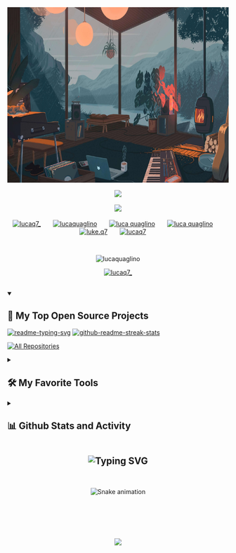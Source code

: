 

<!-- <img height="400" width="1000" src="https://www.apple.com/newsroom/images/product/app-store/apple_wwdc-app-developer-academy_hero_05112021_big.gif.large.gif" alt="lucaquaglino" /> -->

  <img height="400" src="https://raw.githubusercontent.com/DenverCoder1/minimalistic-wallpaper-collection/main/images/jeff-ostberg-cozy-autumn-rain.jpg" alt="lucaquaglino" />



<!--https://readme-typing-svg.demolab.com?font=Roboto+mono&weight=100&duration=3000&color=E46AF8D2&center=true&vCenter=true&width=300&lines=Full-stack+developer;From+italy+with+love+%E2%9D%A4%EF%B8%8F-->
 <!--
<h1 align="center" >  <img  src="https://readme-typing-svg.demolab.com?font=Roboto+mono&weight=100&size=50&duration=1&pause=100000000000000000&color=E46AF8D2&center=true&vCenter=true&width=435&height=74&lines=Hi+%F0%9F%91%8B%F0%9F%8F%BC%2C+I'm+Luca"> </h1>
-->
<p align="center">
  <a href="https://github.com/DenverCoder1">
    <img  src="https://readme-typing-svg.demolab.com?font=+young+serif&weight=100&duration=1&pause=100000000000000000&color=E46AF8D2&center=true&vCenter=true&width=435&height=40&lines=Luca+Quaglino"></a>
</p>

<p align="center">
  <a href="https://github.com/DenverCoder1">
    <img  src="https://readme-typing-svg.demolab.com?font=Roboto+mono&weight=1000&size=24&duration=2000&pause=500&color=E46AF8D2&center=true&vCenter=true&lines=Full-stack+developer;From+italy+with+love+;Angular+%26+Java+%E2%9D%A4%EF%B8%8F"></a>
</p>




<!-- Social icons section -->
<p align="center">
  <a href="https://twitter.com/lucaq7_" target="blank"><img align="center" src="https://raw.githubusercontent.com/rahuldkjain/github-profile-readme-generator/master/src/images/icons/Social/twitter.svg" alt="lucaq7_" height="30" width="40" /></a>
   &#8287;&#8287;&#8287;&#8287;&#8287;
<a href="https://linkedin.com/in/lucaquaglino" target="blank"><img align="center" src="https://raw.githubusercontent.com/rahuldkjain/github-profile-readme-generator/master/src/images/icons/Social/linked-in-alt.svg" alt="lucaquaglino" height="30" width="40" /></a>
   &#8287;&#8287;&#8287;&#8287;&#8287;
<a href="https://stackoverflow.com/users/22074888/luca-quaglino" target="blank"><img align="center" src="https://raw.githubusercontent.com/rahuldkjain/github-profile-readme-generator/master/src/images/icons/Social/stack-overflow.svg" alt="luca quaglino" height="30" width="40" /></a>
   &#8287;&#8287;&#8287;&#8287;&#8287;
<a href="https://fb.com/luca quaglino" target="blank"><img align="center" src="https://raw.githubusercontent.com/rahuldkjain/github-profile-readme-generator/master/src/images/icons/Social/facebook.svg" alt="luca quaglino" height="30" width="40" /></a>
   &#8287;&#8287;&#8287;&#8287;&#8287;
<a href="https://instagram.com/luke.q7" target="blank"><img align="center" src="https://raw.githubusercontent.com/rahuldkjain/github-profile-readme-generator/master/src/images/icons/Social/instagram.svg" alt="luke.q7" height="30" width="40" /></a>
   &#8287;&#8287;&#8287;&#8287;&#8287;
<a href="https://discord.gg/P8dDF3Sh9y" target="blank"><img align="center" src="https://raw.githubusercontent.com/rahuldkjain/github-profile-readme-generator/master/src/images/icons/Social/discord.svg" alt="lucaq7" height="30" width="40" /></a>
   &#8287;&#8287;&#8287;&#8287;&#8287;
</p>

<br/>





<!-- Social badges section -->
<!-- Badges with custom icons - https://github.com/DenverCoder1/custom-icon-badges -->
<!-- View counter - https://github.com/DenverCoder1/Simple-View-Counter -->
<p align="center">
 <img src="https://komarev.com/ghpvc/?username=lucaquaglino&label=Profile%20views&color=ed499c&style=flat" alt="lucaquaglino" /> </p>









<!--<h3 align="center"> :octocat: A passionate full-stack developer from Italy with ❤️</h3>-->




<p align="center"> <a href="https://twitter.com/lucaq7_" target="blank"><img src="https://img.shields.io/twitter/follow/lucaq7_?logo=twitter&style=for-the-badge" alt="lucaq7_" /></a> </p>
<br/>




<!--TOP REPOSITORY-->
<details open> 
  <summary><h2>📘 My Top Open Source Projects</h2></summary>


  <p align="left">
    <a href="https://github.com/Lucaquaglino/Epic_Trading_FrontEnd"><img width="278" src="https://denvercoder1-github-readme-stats.vercel.app/api/pin/?username=lucaquaglino&repo=Epic_Trading_FrontEnd&theme=react&bg_color=1F222E&title_color=E46AF8D2&hide_border=true&icon_color=E46AF8D2&show_icons=false" alt="readme-typing-svg"></a>
    <a href="https://github.com/Lucaquaglino/Epic_Trading_BackEnd"><img width="278" src="https://denvercoder1-github-readme-stats.vercel.app/api/pin/?username=lucaquaglino&repo=Epic_Trading_BackEnd&theme=react&bg_color=1F222E&title_color=E46AF8D2&hide_border=true&icon_color=E46AF8D2&show_icons=false" alt="github-readme-streak-stats"></a>

  <a href="https://github.com/Lucaquaglino?tab=repositories&sort=stargazers"><img alt="All Repositories" title="All Repositories" src="https://custom-icon-badges.demolab.com/badge/-Click%20Here%20For%20All%20My%20Repos-1F222E?style=for-the-badge&logoColor=white&logo=repo"/></a>
</details>


<details> 
  <summary><h2>🛠️ My Favorite Tools</h2></summary>
  <!-- Some badges are from https://github.com/Ileriayo/markdown-badges -->

  <h3>👨‍💻 Programming and Markup Languages</h3>

  <p>
<p align="left"> <a href="https://angular.io" target="_blank" rel="noreferrer"> <img src="https://angular.io/assets/images/logos/angular/angular.svg" alt="angular" width="40" height="40"/> </a> <a href="https://www.arduino.cc/" target="_blank" rel="noreferrer"> <img src="https://cdn.worldvectorlogo.com/logos/arduino-1.svg" alt="arduino" width="40" height="40"/> </a> <a href="https://aws.amazon.com" target="_blank" rel="noreferrer"> <img src="https://raw.githubusercontent.com/devicons/devicon/master/icons/amazonwebservices/amazonwebservices-original-wordmark.svg" alt="aws" width="40" height="40"/> </a> <a href="https://getbootstrap.com" target="_blank" rel="noreferrer"> <img src="https://raw.githubusercontent.com/devicons/devicon/master/icons/bootstrap/bootstrap-plain-wordmark.svg" alt="bootstrap" width="40" height="40"/> </a> <a href="https://www.w3schools.com/css/" target="_blank" rel="noreferrer"> <img src="https://raw.githubusercontent.com/devicons/devicon/master/icons/css3/css3-original-wordmark.svg" alt="css3" width="40" height="40"/> </a> <a href="https://www.docker.com/" target="_blank" rel="noreferrer"> <img src="https://raw.githubusercontent.com/devicons/devicon/master/icons/docker/docker-original-wordmark.svg" alt="docker" width="40" height="40"/> </a> <a href="https://firebase.google.com/" target="_blank" rel="noreferrer"> <img src="https://www.vectorlogo.zone/logos/firebase/firebase-icon.svg" alt="firebase" width="40" height="40"/> </a> <a href="https://git-scm.com/" target="_blank" rel="noreferrer"> <img src="https://www.vectorlogo.zone/logos/git-scm/git-scm-icon.svg" alt="git" width="40" height="40"/> </a> <a href="https://www.w3.org/html/" target="_blank" rel="noreferrer"> <img src="https://raw.githubusercontent.com/devicons/devicon/master/icons/html5/html5-original-wordmark.svg" alt="html5" width="40" height="40"/> </a> <a href="https://www.adobe.com/in/products/illustrator.html" target="_blank" rel="noreferrer"> <img src="https://www.vectorlogo.zone/logos/adobe_illustrator/adobe_illustrator-icon.svg" alt="illustrator" width="40" height="40"/> </a> <a href="https://www.java.com" target="_blank" rel="noreferrer"> <img src="https://raw.githubusercontent.com/devicons/devicon/master/icons/java/java-original.svg" alt="java" width="40" height="40"/> </a> <a href="https://developer.mozilla.org/en-US/docs/Web/JavaScript" target="_blank" rel="noreferrer"> <img src="https://raw.githubusercontent.com/devicons/devicon/master/icons/javascript/javascript-original.svg" alt="javascript" width="40" height="40"/> </a> <a href="https://kafka.apache.org/" target="_blank" rel="noreferrer"> <img src="https://www.vectorlogo.zone/logos/apache_kafka/apache_kafka-icon.svg" alt="kafka" width="40" height="40"/> </a> <a href="https://www.mysql.com/" target="_blank" rel="noreferrer"> <img src="https://raw.githubusercontent.com/devicons/devicon/master/icons/mysql/mysql-original-wordmark.svg" alt="mysql" width="40" height="40"/> </a> <a href="https://nodejs.org" target="_blank" rel="noreferrer"> <img src="https://raw.githubusercontent.com/devicons/devicon/master/icons/nodejs/nodejs-original-wordmark.svg" alt="nodejs" width="40" height="40"/> </a> <a href="https://www.postgresql.org" target="_blank" rel="noreferrer"> <img src="https://raw.githubusercontent.com/devicons/devicon/master/icons/postgresql/postgresql-original-wordmark.svg" alt="postgresql" width="40" height="40"/> </a> <a href="https://postman.com" target="_blank" rel="noreferrer"> <img src="https://www.vectorlogo.zone/logos/getpostman/getpostman-icon.svg" alt="postman" width="40" height="40"/> </a> <a href="https://reactjs.org/" target="_blank" rel="noreferrer"> <img src="https://raw.githubusercontent.com/devicons/devicon/master/icons/react/react-original-wordmark.svg" alt="react" width="40" height="40"/> </a> <a href="https://sass-lang.com" target="_blank" rel="noreferrer"> <img src="https://raw.githubusercontent.com/devicons/devicon/master/icons/sass/sass-original.svg" alt="sass" width="40" height="40"/> </a> <a href="https://spring.io/" target="_blank" rel="noreferrer"> <img src="https://www.vectorlogo.zone/logos/springio/springio-icon.svg" alt="spring" width="40" height="40"/> </a> <a href="https://www.typescriptlang.org/" target="_blank" rel="noreferrer"> <img src="https://raw.githubusercontent.com/devicons/devicon/master/icons/typescript/typescript-original.svg" alt="typescript" width="40" height="40"/> </a> </p>
  </p>

  <h3>🧰 Frameworks and Libraries</h3>

  <p>

  </p>

  <h3>🗄️ Databases and Cloud Hosting</h3>

  <p>
     
  </p>

  <h3>💻 Software and Tools</h3>

  <p>

  </p>
</details>
<details> 
  <summary><h2>📊 Github Stats and Activity</h2></summary>

  <h3>🔥 Streak Stats</h3>

  <!-- GitHub Readme Streak Stats - https://github.com/DenverCoder1/github-readme-streak-stats -->
  <p>
    <a href="https://github.com/DenverCoder1/github-readme-streak-stats">
      <img title="🔥 Get streak stats for your profile at git.io/streak-stats" alt="DenverCoder1's streak" src="https://streak-stats.demolab.com/?user=lucaquaglino&theme=monokai-metallian&hide_border=true"/>
    </a>
    <p>🔥 Get streak stats for your profile at <a href="https://git.io/streak-stats">git.io/streak-stats</a></p>
  </p>

  <h3>💻 GitHub Profile Stats</h3>

  <!-- https://github.com/anuraghazra/github-readme-stats -->

  <a href="https://github.com/anuraghazra/github-readme-stats"><img alt="DenverCoder1's Github Stats" src="https://denvercoder1-github-readme-stats.vercel.app/api/?username=lucaquaglino&show_icons=true&include_all_commits=true&count_private=true&theme=react&hide_border=true&bg_color=1F222E&title_color=F85D7F&icon_color=F8D866" height="192px"/></a>
  <a href="https://github.com/anuraghazra/github-readme-stats"><img alt="DenverCoder1's Top Languages" src="https://denvercoder1-github-readme-stats.vercel.app/api/top-langs/?username=lucaquaglino&langs_count=8&layout=compact&theme=react&hide_border=true&bg_color=1F222E&title_color=F85D7F&icon_color=F8D866&hide=Jupyter%20Notebook,Roff" height="192px"/></a>
  <br/>

  <b>Note:</b> Top languages is only a metric of the languages my public code consists of and doesn't reflect experience or skill level.
  
  <!-- https://github.com/ashutosh00710/github-readme-activity-graph -->

  <a href="https://github.com/ashutosh00710/github-readme-activity-graph"><img alt="Luca Quaglino's Activity Graph" src="https://github-readme-activity-graph.vercel.app/graph/?username=lucaquaglino&bg_color=1F222E&color=F8D866&line=F85D7F&point=FFFFFF&hide_border=true" /></a>

 

</details>











<div align="center">
   <h2>
<img src="https://readme-typing-svg.demolab.com?font=Fira+Code&duration=1&pause=10000000000000&color=E46AF8D2&center=true&vCenter=true&repeat=false&width=435&lines=%F0%9F%90%8D+My+Contributions+%F0%9F%90%8D" alt="Typing SVG" />
    </h2>
  <br>
 
  ![Snake animation](https://github.com/eagrundy/eagrundy/blob/output/github-contribution-grid-snake.svg)
 
  <br/><br/><br/>
</div>



<h2 align="center"  > <img  src="https://readme-typing-svg.demolab.com?font=Fira+Code&weight=100&duration=3000&center=true&vCenter=true&width=435&lines=Thanks+for+the+visit+%F0%9F%AB%B6%F0%9F%8F%BC"> </h2>















